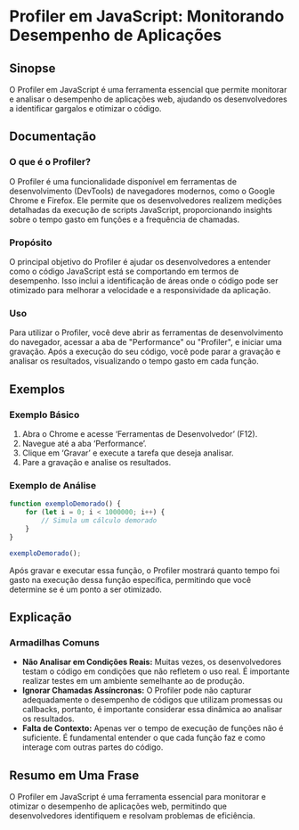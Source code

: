 <!--
Meta Description: # Profiler em JavaScript: Monitorando Desempenho de Aplicações ## Sinopse O Profiler em JavaScript é uma ferramenta essencial que permite monitorar e ...
Meta Keywords: profiler, que, javascript, código, desempenho
-->

# Profiler em JavaScript: Monitorando Desempenho de Aplicações

## Sinopse
O Profiler em JavaScript é uma ferramenta essencial que permite monitorar e analisar o desempenho de aplicações web, ajudando os desenvolvedores a identificar gargalos e otimizar o código.

## Documentação
### O que é o Profiler?
O Profiler é uma funcionalidade disponível em ferramentas de desenvolvimento (DevTools) de navegadores modernos, como o Google Chrome e Firefox. Ele permite que os desenvolvedores realizem medições detalhadas da execução de scripts JavaScript, proporcionando insights sobre o tempo gasto em funções e a frequência de chamadas.

### Propósito
O principal objetivo do Profiler é ajudar os desenvolvedores a entender como o código JavaScript está se comportando em termos de desempenho. Isso inclui a identificação de áreas onde o código pode ser otimizado para melhorar a velocidade e a responsividade da aplicação.

### Uso
Para utilizar o Profiler, você deve abrir as ferramentas de desenvolvimento do navegador, acessar a aba de "Performance" ou "Profiler", e iniciar uma gravação. Após a execução do seu código, você pode parar a gravação e analisar os resultados, visualizando o tempo gasto em cada função.

## Exemplos
### Exemplo Básico
1. Abra o Chrome e acesse ‘Ferramentas de Desenvolvedor’ (F12).
2. Navegue até a aba ‘Performance’.
3. Clique em ‘Gravar’ e execute a tarefa que deseja analisar.
4. Pare a gravação e analise os resultados.

### Exemplo de Análise
```javascript
function exemploDemorado() {
    for (let i = 0; i < 1000000; i++) {
        // Simula um cálculo demorado
    }
}

exemploDemorado();
```
Após gravar e executar essa função, o Profiler mostrará quanto tempo foi gasto na execução dessa função específica, permitindo que você determine se é um ponto a ser otimizado.

## Explicação
### Armadilhas Comuns
- **Não Analisar em Condições Reais:** Muitas vezes, os desenvolvedores testam o código em condições que não refletem o uso real. É importante realizar testes em um ambiente semelhante ao de produção.
- **Ignorar Chamadas Assíncronas:** O Profiler pode não capturar adequadamente o desempenho de códigos que utilizam promessas ou callbacks, portanto, é importante considerar essa dinâmica ao analisar os resultados.
- **Falta de Contexto:** Apenas ver o tempo de execução de funções não é suficiente. É fundamental entender o que cada função faz e como interage com outras partes do código.

## Resumo em Uma Frase
O Profiler em JavaScript é uma ferramenta essencial para monitorar e otimizar o desempenho de aplicações web, permitindo que desenvolvedores identifiquem e resolvam problemas de eficiência.